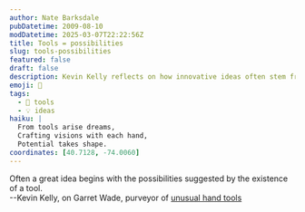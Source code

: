 ```yaml
---
author: Nate Barksdale
pubDatetime: 2009-08-10
modDatetime: 2025-03-07T22:22:56Z
title: Tools = possibilities
slug: tools-possibilities
featured: false
draft: false
description: Kevin Kelly reflects on how innovative ideas often stem from the potential offered by unique tools, as exemplified by Garret Wade's collection.
emoji: 🔨
tags:
  - 🔧 tools
  - 💡 ideas
haiku: |
  From tools arise dreams,  
  Crafting visions with each hand,  
  Potential takes shape.
coordinates: [40.7128, -74.0060]
---
```


Often a great idea begins with the possibilities suggested by the existence of a tool.  
--Kevin Kelly, on Garret Wade, purveyor of [unusual hand tools](http://www.kk.org/cooltools/archives/003864.php)
